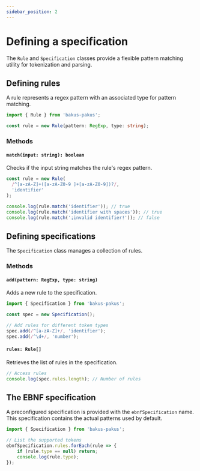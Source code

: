 ```yaml
---
sidebar_position: 2
---
```


# Defining a specification

The `Rule` and `Specification` classes provide a flexible pattern matching utility for tokenization and parsing.

## Defining rules

A rule represents a regex pattern with an associated type for pattern matching.

```typescript
import { Rule } from 'bakus-pakus';

const rule = new Rule(pattern: RegExp, type: string);
```

### Methods

#### `match(input: string): boolean`

Checks if the input string matches the rule's regex pattern.

```typescript
const rule = new Rule(
  /^[a-zA-Z]+([a-zA-Z0-9 ]+[a-zA-Z0-9])?/, 
  'identifier'
);

console.log(rule.match('identifier')); // true
console.log(rule.match('identifier with spaces')); // true
console.log(rule.match('¡invalid identifier!')); // false
```

## Defining specifications

The `Specification` class manages a collection of rules.

### Methods

#### `add(pattern: RegExp, type: string)`
Adds a new rule to the specification.

```typescript
import { Specification } from 'bakus-pakus';

const spec = new Specification();

// Add rules for different token types
spec.add(/^[a-zA-Z]+/, 'identifier');
spec.add(/^\d+/, 'number');
```

#### `rules: Rule[]`

Retrieves the list of rules in the specification.

```typescript
// Access rules
console.log(spec.rules.length); // Number of rules
```

## The EBNF specification

A preconfigured specification is provided with the `ebnfSpecification` name. This specification contains the actual patterns used by default.

```typescript
import { Specification } from 'bakus-pakus';

// List the supported tokens
ebnfSpecification.rules.forEach(rule => { 
    if (rule.type == null) return;
    console.log(rule.type);
});
```